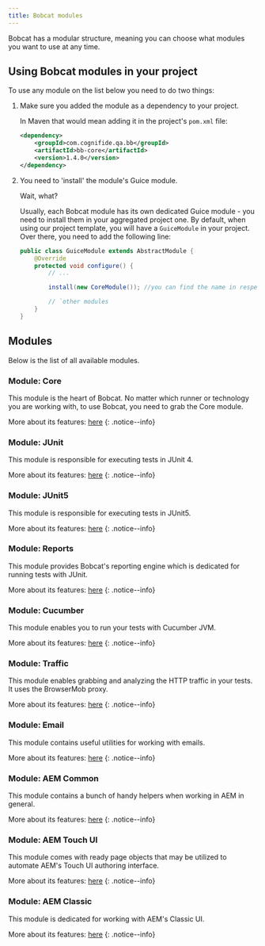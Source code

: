 ```yaml
---
title: Bobcat modules
---
```


Bobcat has a modular structure, meaning you can choose what modules you want to use at any time.

## Using Bobcat modules in your project

To use any module on the list below you need to do two things:

1. Make sure you added the module as a dependency to your project.
    
    In Maven that would mean adding it in the project's `pom.xml` file:
    ```xml
    <dependency>
        <groupId>com.cognifide.qa.bb</groupId>
        <artifactId>bb-core</artifactId>
        <version>1.4.0</version>
    </dependency>
    ```
2. You need to 'install' the module's Guice module.

    Wait, what?

    Usually, each Bobcat module has its own dedicated Guice module - you need to install them in your aggregated project one. By default, when using our project template, you will have a `GuiceModule` in your project. Over there, you need to add the following line:
    ```java
    public class GuiceModule extends AbstractModule {
        @Override
        protected void configure() {
            // ...

            install(new CoreModule()); //you can find the name in respective module's documentation

            // `other modules
        }
    }
    ```

## Modules

Below is the list of all available modules.

### Module: Core

This module is the heart of Bobcat. No matter which runner or technology you are working with, to use Bobcat, you need to grab the Core module.

More about its features: [here]({{site.baseurl}}/docs/modules/core/)
{: .notice--info}

### Module: JUnit

This module is responsible for executing tests in JUnit 4.

More about its features: [here]({{site.baseurl}}/docs/modules/junit/)
{: .notice--info}

### Module: JUnit5

This module is responsible for executing tests in JUnit5.

More about its features: [here]({{site.baseurl}}/docs/modules/junit5/)
{: .notice--info}

### Module: Reports

This module provides Bobcat's reporting engine which is dedicated for running tests with JUnit.

More about its features: [here]({{site.baseurl}}/docs/modules/reports/)
{: .notice--info}

### Module: Cucumber

This module enables you to run your tests with Cucumber JVM.

More about its features: [here]({{site.baseurl}}/docs/modules/cucumber/)
{: .notice--info}

### Module: Traffic

This module enables grabbing and analyzing the HTTP traffic in your tests. It uses the BrowserMob proxy.

More about its features: [here]({{site.baseurl}}/docs/modules/traffic/)
{: .notice--info}

### Module: Email

This module contains useful utilities for working with emails.

More about its features: [here]({{site.baseurl}}/docs/modules/email/)
{: .notice--info}

### Module: AEM Common

This module contains a bunch of handy helpers when working in AEM in general.

More about its features: [here]({{site.baseurl}}/docs/modules/aem-common/)
{: .notice--info}


### Module: AEM Touch UI

This module comes with ready page objects that may be utilized to automate AEM's Touch UI authoring interface.

More about its features: [here]({{site.baseurl}}/docs/modules/aem-touch-ui/)
{: .notice--info}

### Module: AEM Classic

This module is dedicated for working with AEM's Classic UI.

More about its features: [here]({{site.baseurl}}/docs/modules/aem-classic-ui/)
{: .notice--info}